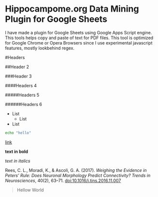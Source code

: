 # Hippocampome.org Data Mining Plugin for Google Sheets
I have made a plugin for Google Sheets using Google Apps Script engine. This tools helps copy and paste of text for PDF files. This tool is optimized for Google Chrome or Opera Browsers since I use experimental javascript features, mostly lookbehind regex.

#Headers

##Header 2

###Header 3

####Headers 4

#####Headers 5

######Headers 6

- List
  - List
- List

```bash
echo "hello"
```
[link](http://example.com)

**text in bold**

*text in italics*

Rees, C. L., Moradi, K., & Ascoli, G. A. (2017). *Weighing the Evidence in Peters’ Rule: Does Neuronal Morphology Predict Connectivity? Trends in Neurosciences*, 40(2), 63–71. [doi:10.1016/j.tins.2016.11.007](https://doi.org/10.1016/j.tins.2016.11.007)

>Hellow World
